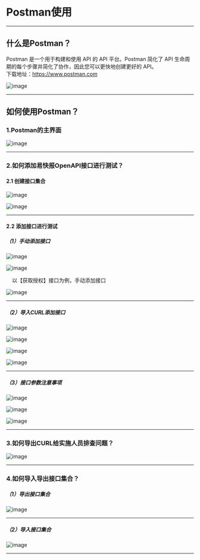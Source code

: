 # Postman使用

---
## 什么是Postman？

Postman 是一个用于构建和使用 API 的 API 平台。Postman 简化了 API 生命周期的每个步骤并简化了协作，因此您可以更快地创建更好的 API。<br/>
下载地址：https://www.postman.com

![image](images/postman/下载地址.png)

---

## 如何使用Postman？

### 1.Postman的主界面
![image](images/postman/主界面.png)

---

### 2.如何添加易快报OpenAPI接口进行测试？

#### 2.1 创建接口集合
![image](images/postman/创建接口集合.png)<br/>

![image](images/postman/修改接口集合名称.png)

---

#### 2.2 添加接口进行测试
##### （1）手动添加接口
![image](images/postman/手动添加接口1.png)<br/>

![image](images/postman/获取授权接口.png)<br/>

&nbsp;&nbsp;&nbsp;&nbsp;以【获取授权】接口为例，手动添加接口<br/>

![image](images/postman/手动添加接口2.png)

---

##### （2）导入CURL添加接口
![image](images/postman/导入CURL添加接口1.png)<br/>

![image](images/postman/导入CURL添加接口2.png)<br/>

![image](images/postman/导入CURL添加接口3.png)<br/>

![image](images/postman/导入CURL添加接口4.png)

---

##### （3）接口参数注意事项
![image](images/postman/接口参数.png)<br/>

![image](images/postman/接口参数2.png)<br/>

![image](images/postman/接口参数3.png)

---

### 3.如何导出CURL给实施人员排查问题？
![image](images/postman/导出CURL.png)

---

### 4.如何导入导出接口集合？
##### （1）导出接口集合
![image](images/postman/导出接口集合.png)

---

##### （2）导入接口集合
![image](images/postman/导入接口集合.png)

---